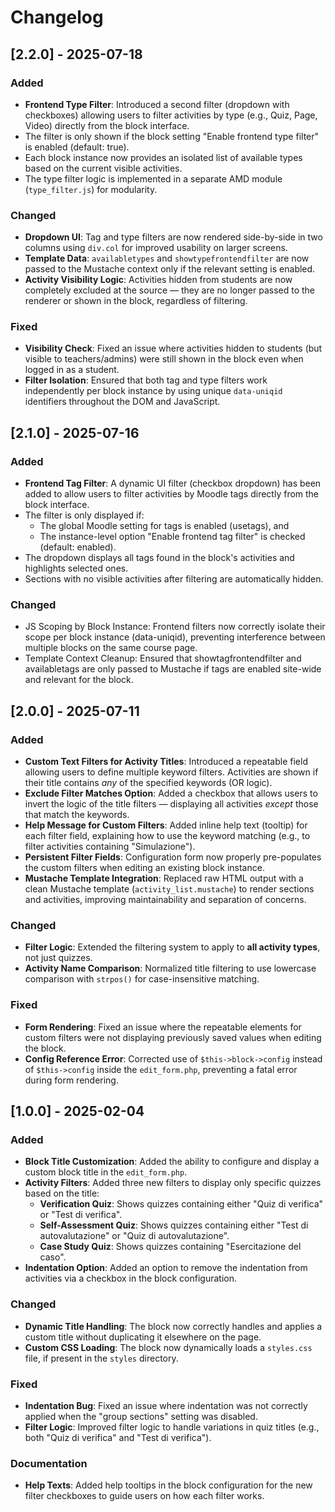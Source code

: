 # Changelog

## [2.2.0] - 2025-07-18

### Added
* **Frontend Type Filter**: Introduced a second filter (dropdown with checkboxes) allowing users to filter activities by type (e.g., Quiz, Page, Video) directly from the block interface.
* The filter is only shown if the block setting "Enable frontend type filter" is enabled (default: true).
* Each block instance now provides an isolated list of available types based on the current visible activities.
* The type filter logic is implemented in a separate AMD module (`type_filter.js`) for modularity.

### Changed
* **Dropdown UI**: Tag and type filters are now rendered side-by-side in two columns using `div.col` for improved usability on larger screens.
* **Template Data**: `availabletypes` and `showtypefrontendfilter` are now passed to the Mustache context only if the relevant setting is enabled.
* **Activity Visibility Logic**: Activities hidden from students are now completely excluded at the source — they are no longer passed to the renderer or shown in the block, regardless of filtering.

### Fixed
* **Visibility Check**: Fixed an issue where activities hidden to students (but visible to teachers/admins) were still shown in the block even when logged in as a student.
* **Filter Isolation**: Ensured that both tag and type filters work independently per block instance by using unique `data-uniqid` identifiers throughout the DOM and JavaScript.

## [2.1.0] - 2025-07-16
### Added
* **Frontend Tag Filter**: A dynamic UI filter (checkbox dropdown) has been added to allow users to filter activities by Moodle tags directly from the block interface.
* The filter is only displayed if:
  - The global Moodle setting for tags is enabled (usetags), and
  - The instance-level option "Enable frontend tag filter" is checked (default: enabled).
* The dropdown displays all tags found in the block's activities and highlights selected ones.
* Sections with no visible activities after filtering are automatically hidden.

### Changed
* JS Scoping by Block Instance: Frontend filters now correctly isolate their scope per block instance (data-uniqid), preventing interference between multiple blocks on the same course page.
* Template Context Cleanup: Ensured that showtagfrontendfilter and availabletags are only passed to Mustache if tags are enabled site-wide and relevant for the block.

## \[2.0.0] - 2025-07-11

### Added

* **Custom Text Filters for Activity Titles**: Introduced a repeatable field allowing users to define multiple keyword filters. Activities are shown if their title contains *any* of the specified keywords (OR logic).
* **Exclude Filter Matches Option**: Added a checkbox that allows users to invert the logic of the title filters — displaying all activities *except* those that match the keywords.
* **Help Message for Custom Filters**: Added inline help text (tooltip) for each filter field, explaining how to use the keyword matching (e.g., to filter activities containing "Simulazione").
* **Persistent Filter Fields**: Configuration form now properly pre-populates the custom filters when editing an existing block instance.
* **Mustache Template Integration**: Replaced raw HTML output with a clean Mustache template (`activity_list.mustache`) to render sections and activities, improving maintainability and separation of concerns.

### Changed

* **Filter Logic**: Extended the filtering system to apply to **all activity types**, not just quizzes.
* **Activity Name Comparison**: Normalized title filtering to use lowercase comparison with `strpos()` for case-insensitive matching.

### Fixed

* **Form Rendering**: Fixed an issue where the repeatable elements for custom filters were not displaying previously saved values when editing the block.
* **Config Reference Error**: Corrected use of `$this->block->config` instead of `$this->config` inside the `edit_form.php`, preventing a fatal error during form rendering.

## [1.0.0] - 2025-02-04 

### Added
- **Block Title Customization**: Added the ability to configure and display a custom block title in the `edit_form.php`.
- **Activity Filters**: Added three new filters to display only specific quizzes based on the title:
  - **Verification Quiz**: Shows quizzes containing either "Quiz di verifica" or "Test di verifica".
  - **Self-Assessment Quiz**: Shows quizzes containing either "Test di autovalutazione" or "Quiz di autovalutazione".
  - **Case Study Quiz**: Shows quizzes containing "Esercitazione del caso".
- **Indentation Option**: Added an option to remove the indentation from activities via a checkbox in the block configuration.

### Changed
- **Dynamic Title Handling**: The block now correctly handles and applies a custom title without duplicating it elsewhere on the page.
- **Custom CSS Loading**: The block now dynamically loads a `styles.css` file, if present in the `styles` directory.

### Fixed
- **Indentation Bug**: Fixed an issue where indentation was not correctly applied when the "group sections" setting was disabled.
- **Filter Logic**: Improved filter logic to handle variations in quiz titles (e.g., both "Quiz di verifica" and "Test di verifica").

### Documentation
- **Help Texts**: Added help tooltips in the block configuration for the new filter checkboxes to guide users on how each filter works.
